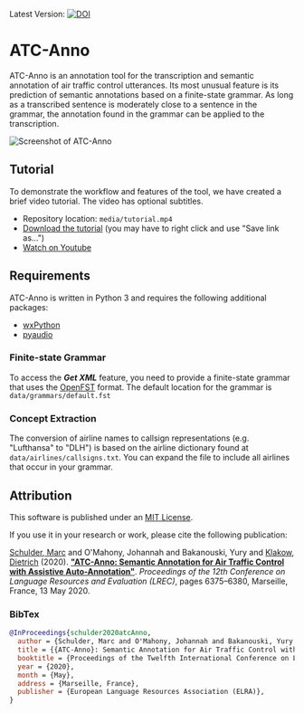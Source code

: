 Latest Version: [![DOI](https://zenodo.org/badge/DOI/10.5281/zenodo.3698318.svg)](https://doi.org/10.5281/zenodo.3698318)

# ATC-Anno

ATC-Anno is an annotation tool for the transcription and semantic annotation of air traffic control utterances.
Its most unusual feature is its prediction of semantic annotations based on a finite-state grammar. As long as a transcribed sentence is moderately close to a sentence in the grammar, the annotation found in the grammar can be applied to the transcription.

![Screenshot of ATC-Anno](media/gui.png)

## Tutorial

To demonstrate the workflow and features of the tool, we have created a brief video tutorial.
The video has optional subtitles.

- Repository location: `media/tutorial.mp4`
- [Download the tutorial](media/tutorial.mp4?raw=true) (you may have to right click and use "Save link as...")
- [Watch on Youtube](https://youtu.be/4me6htnJIBk)

## Requirements

ATC-Anno is written in Python 3 and requires the following additional packages:

- [wxPython](https://www.wxpython.org/)
- [pyaudio](https://people.csail.mit.edu/hubert/pyaudio/)

### Finite-state Grammar

To access the **_Get XML_** feature, you need to provide a finite-state grammar that uses the [OpenFST](http://www.openfst.org/) format.
The default location for the grammar is `data/grammars/default.fst`

### Concept Extraction

The conversion of airline names to callsign representations (e.g. "Lufthansa" to "DLH") is based on the airline dictionary found at `data/airlines/callsigns.txt`. You can expand the file to include all airlines that occur in your grammar.

## Attribution

This software is published under an [MIT License](LICENSE).

If you use it in your research or work, please cite the following publication:

[Schulder, Marc](http://marc.schulder.info) and O'Mahony, Johannah and Bakanouski, Yury and [Klakow, Dietrich](https://www.lsv.uni-saarland.de/people/dietrich-klakow/) (2020). **["ATC-Anno: Semantic Annotation for Air Traffic Control with Assistive Auto-Annotation"](https://aclanthology.org/2020.lrec-1.783/)**. _Proceedings of the 12th Conference on Language Resources and Evaluation (LREC)_, pages 6375–6380, Marseille, France, 13 May 2020.

### BibTex

```bibtex
@InProceedings{schulder2020atcAnno,
  author = {Schulder, Marc and O'Mahony, Johannah and Bakanouski, Yury and Klakow, Dietrich},
  title = {{ATC-Anno}: Semantic Annotation for Air Traffic Control with Assistive Auto-Annotation},
  booktitle = {Proceedings of the Twelfth International Conference on Language Resources and Evaluation (LREC 2020)},
  year = {2020},
  month = {May},
  address = {Marseille, France},
  publisher = {European Language Resources Association (ELRA)},
}
```
